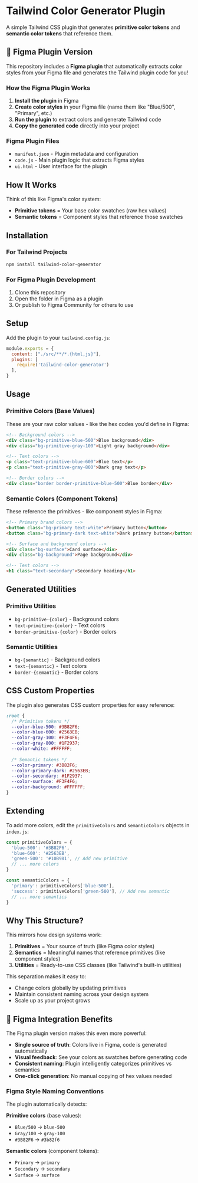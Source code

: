 # Tailwind Color Generator Plugin

A simple Tailwind CSS plugin that generates **primitive color tokens** and **semantic color tokens** that reference them.

## 🎨 **Figma Plugin Version**

This repository includes a **Figma plugin** that automatically extracts color styles from your Figma file and generates the Tailwind plugin code for you!

### How the Figma Plugin Works

1. **Install the plugin** in Figma
2. **Create color styles** in your Figma file (name them like "Blue/500", "Primary", etc.)
3. **Run the plugin** to extract colors and generate Tailwind code
4. **Copy the generated code** directly into your project

### Figma Plugin Files

- `manifest.json` - Plugin metadata and configuration
- `code.js` - Main plugin logic that extracts Figma styles
- `ui.html` - User interface for the plugin

## How It Works

Think of this like Figma's color system:

- **Primitive tokens** = Your base color swatches (raw hex values)
- **Semantic tokens** = Component styles that reference those swatches

## Installation

### For Tailwind Projects

```bash
npm install tailwind-color-generator
```

### For Figma Plugin Development

1. Clone this repository
2. Open the folder in Figma as a plugin
3. Or publish to Figma Community for others to use

## Setup

Add the plugin to your `tailwind.config.js`:

```javascript
module.exports = {
  content: ["./src/**/*.{html,js}"],
  plugins: [
    require('tailwind-color-generator')
  ],
}
```

## Usage

### Primitive Colors (Base Values)

These are your raw color values - like the hex codes you'd define in Figma:

```html
<!-- Background colors -->
<div class="bg-primitive-blue-500">Blue background</div>
<div class="bg-primitive-gray-100">Light gray background</div>

<!-- Text colors -->
<p class="text-primitive-blue-600">Blue text</p>
<p class="text-primitive-gray-800">Dark gray text</p>

<!-- Border colors -->
<div class="border border-primitive-blue-500">Blue border</div>
```

### Semantic Colors (Component Tokens)

These reference the primitives - like component styles in Figma:

```html
<!-- Primary brand colors -->
<button class="bg-primary text-white">Primary button</button>
<button class="bg-primary-dark text-white">Dark primary button</button>

<!-- Surface and background colors -->
<div class="bg-surface">Card surface</div>
<div class="bg-background">Page background</div>

<!-- Text colors -->
<h1 class="text-secondary">Secondary heading</h1>
```

## Generated Utilities

### Primitive Utilities
- `bg-primitive-{color}` - Background colors
- `text-primitive-{color}` - Text colors  
- `border-primitive-{color}` - Border colors

### Semantic Utilities
- `bg-{semantic}` - Background colors
- `text-{semantic}` - Text colors
- `border-{semantic}` - Border colors

## CSS Custom Properties

The plugin also generates CSS custom properties for easy reference:

```css
:root {
  /* Primitive tokens */
  --color-blue-500: #3B82F6;
  --color-blue-600: #2563EB;
  --color-gray-100: #F3F4F6;
  --color-gray-800: #1F2937;
  --color-white: #FFFFFF;
  
  /* Semantic tokens */
  --color-primary: #3B82F6;
  --color-primary-dark: #2563EB;
  --color-secondary: #1F2937;
  --color-surface: #F3F4F6;
  --color-background: #FFFFFF;
}
```

## Extending

To add more colors, edit the `primitiveColors` and `semanticColors` objects in `index.js`:

```javascript
const primitiveColors = {
  'blue-500': '#3B82F6',
  'blue-600': '#2563EB',
  'green-500': '#10B981', // Add new primitive
  // ... more colors
}

const semanticColors = {
  'primary': primitiveColors['blue-500'],
  'success': primitiveColors['green-500'], // Add new semantic
  // ... more semantics
}
```

## Why This Structure?

This mirrors how design systems work:

1. **Primitives** = Your source of truth (like Figma color styles)
2. **Semantics** = Meaningful names that reference primitives (like component styles)
3. **Utilities** = Ready-to-use CSS classes (like Tailwind's built-in utilities)

This separation makes it easy to:
- Change colors globally by updating primitives
- Maintain consistent naming across your design system
- Scale up as your project grows

## 🎯 **Figma Integration Benefits**

The Figma plugin version makes this even more powerful:

- **Single source of truth**: Colors live in Figma, code is generated automatically
- **Visual feedback**: See your colors as swatches before generating code
- **Consistent naming**: Plugin intelligently categorizes primitives vs semantics
- **One-click generation**: No manual copying of hex values needed

### Figma Style Naming Conventions

The plugin automatically detects:

**Primitive colors** (base values):
- `Blue/500` → `blue-500`
- `Gray/100` → `gray-100`
- `#3B82F6` → `#3b82f6`

**Semantic colors** (component tokens):
- `Primary` → `primary`
- `Secondary` → `secondary`
- `Surface` → `surface` 